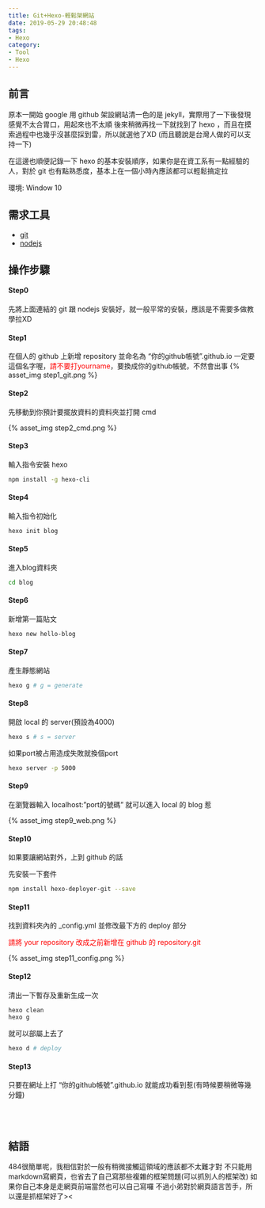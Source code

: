 ```yaml
---
title: Git+Hexo-輕鬆架網站
date: 2019-05-29 20:48:48
tags:
- Hexo
category: 
- Tool 
- Hexo
---
```


## 前言
原本一開始 google 用 github 架設網站清一色的是 jekyll，實際用了一下後發現感覺不太合胃口，用起來也不太順
後來稍微再找一下就找到了 hexo ，而且在摸索過程中也幾乎沒甚麼採到雷，所以就選他了XD (而且聽說是台灣人做的可以支持一下)

在這邊也順便記錄一下 hexo 的基本安裝順序，如果你是在資工系有一點經驗的人，對於 git 也有點熟悉度，基本上在一個小時內應該都可以輕鬆搞定拉

環境: Window 10

<!--more-->

## 需求工具
* [git](https://git-scm.com/)
* [nodejs](https://nodejs.org/en/)

## 操作步驟
#### Step0
先將上面連結的 git 跟 nodejs 安裝好，就一般平常的安裝，應該是不需要多做教學拉XD

#### Step1
在個人的 github 上新增 repository 並命名為 “你的github帳號”.github.io
一定要這個名字喔，<font color='red'>請不要打yourname</font>，要換成你的github帳號，不然會出事
{% asset_img step1_git.png %}

#### Step2
先移動到你預計要擺放資料的資料夾並打開 cmd

{% asset_img step2_cmd.png %}

#### Step3
輸入指令安裝 hexo

```bash
npm install -g hexo-cli
```

#### Step4
輸入指令初始化

```bash
hexo init blog
```

#### Step5
進入blog資料夾

```bash
cd blog
```

#### Step6
新增第一篇貼文

```bash
hexo new hello-blog
```

#### Step7
產生靜態網站

```bash
hexo g # g = generate
```

#### Step8
開啟 local 的 server(預設為4000)

```bash
hexo s # s = server
```

如果port被占用造成失敗就換個port

```bash
hexo server -p 5000
```

#### Step9
在瀏覽器輸入 localhost:”port的號碼” 就可以進入 local 的 blog 惹

{% asset_img step9_web.png %}

#### Step10
如果要讓網站對外，上到 github 的話

先安裝一下套件

```bash
npm install hexo-deployer-git --save
```

#### Step11
找到資料夾內的 _config.yml 並修改最下方的 deploy 部分

<font color='red'>請將 your repository 改成之前新增在 github 的 repository.git</font>


{% asset_img step11_config.png %}

#### Step12
清出一下暫存及重新生成一次

```bash
hexo clean
hexo g
```

就可以部屬上去了

```bash
hexo d # deploy
```

#### Step13
只要在網址上打 “你的github帳號”.github.io 就能成功看到惹(有時候要稍微等幾分鐘)

<br/>
<br/>

## 結語
484很簡單呢，我相信對於一般有稍微接觸這領域的應該都不太難才對
不只能用markdown寫網頁，也省去了自己寫那些複雜的框架問題(可以抓別人的框架改)
如果你自己本身是走網頁前端當然也可以自己寫囉
不過小弟對於網頁語言苦手，所以還是抓框架好了><